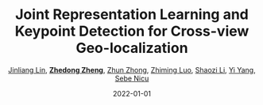 ---
title: "Joint Representation Learning and Keypoint Detection for Cross-view Geo-localization"
collection: publications
permalink: /publication/Joint-Re2022
date: 2022-01-01
doi: 10.1109/TIP.2022.3175601
venue: 'IEEE Transactions on Image Processing'
paperurl: 'https://zdzheng.xyz/files/TIP_RKNet.pdf'
code: 'https://github.com/AggMan96/RK-Net'
author: '<a href=&apos;https://zdzheng.xyz/authors/Jinliang-Lin&apos;>Jinliang Lin</a>,  <a href=&apos;https://zdzheng.xyz/authors/Zhedong-Zheng&apos;><strong>Zhedong Zheng</strong></a>,  <a href=&apos;https://zdzheng.xyz/authors/Zhun-Zhong&apos;>Zhun Zhong</a>,  <a href=&apos;https://zdzheng.xyz/authors/Zhiming-Luo&apos;>Zhiming Luo</a>,  <a href=&apos;https://zdzheng.xyz/authors/Shaozi-Li&apos;>Shaozi Li</a>,  <a href=&apos;https://zdzheng.xyz/authors/Yi-Yang&apos;>Yi Yang</a>,  <a href=&apos;https://zdzheng.xyz/authors/Sebe-Nicu&apos;>Sebe Nicu</a>'
citation: ' Jinliang Lin,  Zhedong Zheng,  Zhun Zhong,  Zhiming Luo,  Shaozi Li,  Yi Yang,  Sebe Nicu, &quot;Joint Representation Learning and Keypoint Detection for Cross-view Geo-localization.&quot; IEEE Transactions on Image Processing, 2022. DOI: 10.1109/TIP.2022.3175601'
pub_year: '2022'
bib: >
    @article{lin2022joint,  
    author = "Lin, Jinliang and Zheng, Zhedong and Zhong, Zhun and Luo, Zhiming and Li, Shaozi and Yang, Yi and Nicu, Sebe",  
    doi = "10.1109/TIP.2022.3175601",  
    title = "Joint Representation Learning and Keypoint Detection for Cross-view Geo-localization",  
    journal = "IEEE Transactions on Image Processing",  
    url = "https://zdzheng.xyz/files/TIP\_RKNet.pdf",  
    code = "https://github.com/AggMan96/RK-Net",  
    year = "2022"
    }

---